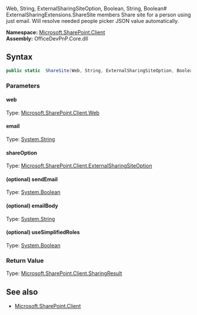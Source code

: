 Web, String, ExternalSharingSiteOption, Boolean, String, Boolean# ExternalSharingExtensions.ShareSite members
Share site for a person using just email. Will resolve needed people picker JSON value automatically.  

**Namespace:** [Microsoft.SharePoint.Client](Microsoft.SharePoint.Client.md)  
**Assembly:** OfficeDevPnP.Core.dll  
## Syntax
```C#
public static  ShareSite(Web, String, ExternalSharingSiteOption, Boolean, String, Boolean)
```
### Parameters
#### web
Type: [Microsoft.SharePoint.Client.Web](Microsoft.SharePoint.Client.Web.md) 
#### 
#### email
Type: [System.String](System.String.md) 
#### 
#### shareOption
Type: [Microsoft.SharePoint.Client.ExternalSharingSiteOption](Microsoft.SharePoint.Client.ExternalSharingSiteOption.md) 
#### 
#### (optional) sendEmail
Type: [System.Boolean](System.Boolean.md) 
#### 
#### (optional) emailBody
Type: [System.String](System.String.md) 
#### 
#### (optional) useSimplifiedRoles
Type: [System.Boolean](System.Boolean.md) 
#### 
### Return Value
Type: [Microsoft.SharePoint.Client.SharingResult](Microsoft.SharePoint.Client.SharingResult.md)
## See also
- [Microsoft.SharePoint.Client](Microsoft.SharePoint.Client.md)
